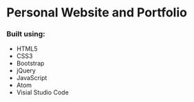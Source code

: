 # Personal Website and Portfolio

### Built using:

- HTML5
- CSS3
- Bootstrap
- jQuery
- JavaScript
- Atom
- Visial Studio Code
